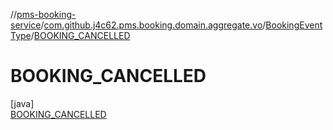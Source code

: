 //[pms-booking-service](../../../../index.md)/[com.github.j4c62.pms.booking.domain.aggregate.vo](../../index.md)/[BookingEventType](../index.md)/[BOOKING_CANCELLED](index.md)

# BOOKING_CANCELLED

[java]\
[BOOKING_CANCELLED](index.md)